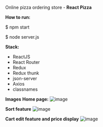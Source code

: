 Online pizza ordering store - **React Pizza**

**How to run:**

$ npm start

$ node server.js

**Stack:**

- ReactJS
- React Router
- Redux
- Redux thunk
- json-server
- Axios
- classnames

**Images**
**Home page:**
![image](https://user-images.githubusercontent.com/6351197/120091405-d5f4ef00-c0d8-11eb-904e-9a16dc410287.png)

**Sort feature**
![image](https://user-images.githubusercontent.com/6351197/120091425-063c8d80-c0d9-11eb-880c-ac3a63984a91.png)

**Cart edit feature and price display**
![image](https://user-images.githubusercontent.com/6351197/120091442-28361000-c0d9-11eb-8606-4f2941e40489.png)

